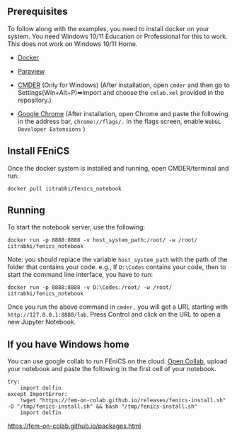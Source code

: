 ## Prerequisites

To follow along with the examples, you need to install docker on your system. You need Windows 10/11 Education or Professional for this to work. This does not work on Windows 10/11 Home.

* [Docker](https://www.docker.com/products/docker-desktop)
* [Paraview](https://www.paraview.org/download/)
* [CMDER](https://cmder.net/) (Only for Windows) (After installation, open `cmder` and then go to Settings(Win+Alt+P)➡import and choose the `cmlab.xml` provided in the repository.)

* [Google Chrome](https://www.google.com/chrome/) (After installation, open Chrome and paste the following in the address bar, `chrome://flags/.` In the flags screen, enable `WebGL Developer Extensions` )


## Install FEniCS

Once the docker system is installed and running, open CMDER/terminal and run:

```
docker pull iitrabhi/fenics_notebook
```

## Running

To start the notebook server, use the following:

```
docker run -p 8888:8888 -v host_system_path:/root/ -w /root/ iitrabhi/fenics_notebook
```

Note: you should replace the variable `host_system_path` with the path of the folder that contains your code. e.g., If  `D:\Codes` contains your code, then to start the command line interface, you have to run:

```
docker run -p 8888:8888 -v D:\Codes:/root/ -w /root/ iitrabhi/fenics_notebook
```

Once you run the above command in `cmder,` you will get a URL starting with `http://127.0.0.1:8888/lab`. Press Control and click on the URL to open a new Jupyter Notebook.

## If you have Windows home

You can use google collab to run FEniCS on the cloud. [Open Collab](https://research.google.com/colaboratory/), upload your notebook and paste the following in the first cell of your notebook.

``` copy
try:
    import dolfin
except ImportError:
    !wget "https://fem-on-colab.github.io/releases/fenics-install.sh" -O "/tmp/fenics-install.sh" && bash "/tmp/fenics-install.sh"
    import dolfin
```

https://fem-on-colab.github.io/packages.html
